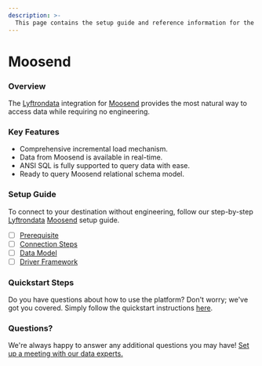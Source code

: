 ```yaml
---
description: >-
  This page contains the setup guide and reference information for the Moosend source connector.
---
```


# Moosend

### Overview

The [Lyftrondata](https://www.lyftrondata.com/) integration for [Moosend](https://www.lyftrondata.com/integration/marketing-analytics/moosend/) provides the most natural way to access data while requiring no engineering.

### Key Features

* Comprehensive incremental load mechanism.
* Data from Moosend is available in real-time.&#x20;
* ANSI SQL is fully supported to query data with ease.
* Ready to query Moosend relational schema model.

### Setup Guide

To connect to your destination without engineering, follow our step-by-step [Lyftrondata](https://www.lyftrondata.com/)  [Moosend](https://www.lyftrondata.com/integration/marketing-analytics/moosend/) setup guide.

* [ ] [Prerequisite](prerequisite.md)
* [ ] [Connection Steps](connection-steps.md)
* [ ] [Data Model](data-model/erd.md)
* [ ] [Driver Framework](driver-framework/)

### Quickstart Steps

Do you have questions about how to use the platform? Don't worry; we've got you covered. Simply follow the quickstart instructions [here](../README.md).

### Questions? <a href="#questions" id="questions"></a>

We're always happy to answer any additional questions you may have! [Set up a meeting with our data experts.](https://www.lyftrondata.com/book-a-meeting/)

